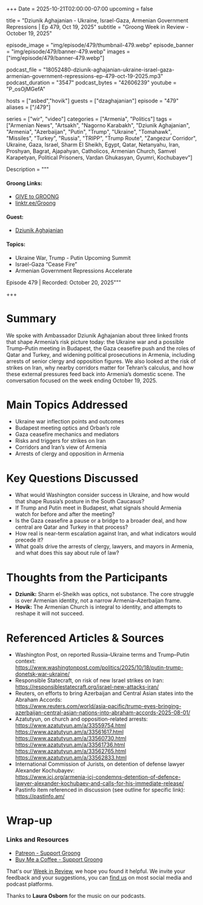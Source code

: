 +++
Date = 2025-10-21T02:00:00-07:00
upcoming = false

title = "Dziunik Aghajanian - Ukraine, Israel-Gaza, Armenian Government Repressions | Ep 479, Oct 19, 2025"
subtitle = "Groong Week in Review - October 19, 2025"

episode_image = "img/episode/479/thumbnail-479.webp"
episode_banner = "img/episode/479/banner-479.webp"
images = ["img/episode/479/banner-479.webp"]

podcast_file = "18052480-dziunik-aghajanian-ukraine-israel-gaza-armenian-government-repressions-ep-479-oct-19-2025.mp3"
podcast_duration = "3547"
podcast_bytes = "42606239"
youtube = "P_osOjMGefA"

hosts = ["asbed","hovik"]
guests = ["dzaghajanian"]
episode = "479"
aliases = ["/479"]

series = ["wir", "video"]
categories = ["Armenia", "Politics"]
tags = ["Armenian News", "Artsakh", "Nagorno Karabakh", "Dziunik Aghajanian", "Armenia", "Azerbaijan", "Putin", "Trump", "Ukraine", "Tomahawk", "Missiles", "Turkey", "Russia", "TRIPP", "Trump Route", "Zangezur Corridor", Ukraine, Gaza, Israel, Sharm El Sheikh, Egypt, Qatar, Netanyahu, Iran, Proshyan, Bagrat, Ajapahyan, Catholicos, Armenian Church, Samvel Karapetyan, Political Prisoners, Vardan Ghukasyan, Gyumri, Kochubayev"]

Description = """

#### Groong Links:
* [GIVE to GROONG](https://podcasts.groong.org/donate)
* [linktr.ee/Groong](https://linktr.ee/groong)

#### Guest:
* [Dziunik Aghajanian](/guest/dzaghajanian)

#### Topics:
* Ukraine War, Trump - Putin Upcoming Summit
* Israel-Gaza “Cease Fire”
* Armenian Government Repressions Accelerate


Episode 479 | Recorded: October 20, 2025"""

+++

# Summary
We spoke with Ambassador Dziunik Aghajanian about three linked fronts that shape Armenia’s risk picture today: the Ukraine war and a possible Trump–Putin meeting in Budapest, the Gaza ceasefire push and the roles of Qatar and Turkey, and widening political prosecutions in Armenia, including arrests of senior clergy and opposition figures. We also looked at the risk of strikes on Iran, why nearby corridors matter for Tehran’s calculus, and how these external pressures feed back into Armenia’s domestic scene. The conversation focused on the week ending October 19, 2025.

# Main Topics Addressed
- Ukraine war inflection points and outcomes
- Budapest meeting optics and Orban’s role
- Gaza ceasefire mechanics and mediators
- Risks and triggers for strikes on Iran
- Corridors and Iran’s view of Armenia
- Arrests of clergy and opposition in Armenia

# Key Questions Discussed
- What would Washington consider success in Ukraine, and how would that shape Russia’s posture in the South Caucasus?
- If Trump and Putin meet in Budapest, what signals should Armenia watch for before and after the meeting?
- Is the Gaza ceasefire a pause or a bridge to a broader deal, and how central are Qatar and Turkey in that process?
- How real is near-term escalation against Iran, and what indicators would precede it?
- What goals drive the arrests of clergy, lawyers, and mayors in Armenia, and what does this say about rule of law?

# Thoughts from the Participants

- **Dziunik:** Sharm el-Sheikh was optics, not substance. The core struggle is over Armenian identity, not a narrow Armenia–Azerbaijan frame.
- **Hovik:** The Armenian Church is integral to identity, and attempts to reshape it will not succeed.


# Referenced Articles & Sources
- Washington Post, on reported Russia–Ukraine terms and Trump–Putin context:  
  https://www.washingtonpost.com/politics/2025/10/18/putin-trump-donetsk-war-ukraine/
- Responsible Statecraft, on risk of new Israel strikes on Iran:  
  https://responsiblestatecraft.org/israel-new-attacks-iran/
- Reuters, on efforts to bring Azerbaijan and Central Asian states into the Abraham Accords:  
  https://www.reuters.com/world/asia-pacific/trump-eyes-bringing-azerbaijan-central-asian-nations-into-abraham-accords-2025-08-01/
- Azatutyun, on church and opposition-related arrests:  
  https://www.azatutyun.am/a/33559754.html  
  https://www.azatutyun.am/a/33561617.html  
  https://www.azatutyun.am/a/33560730.html  
  https://www.azatutyun.am/a/33561736.html  
  https://www.azatutyun.am/a/33562765.html  
  https://www.azatutyun.am/a/33562833.html
- International Commission of Jurists, on detention of defense lawyer Alexander Kochubayev:  
  https://www.icj.org/armenia-icj-condemns-detention-of-defence-lawyer-alexander-kochubaev-and-calls-for-his-immediate-release/
- Pastinfo item referenced in discussion (see outline for specific link):  
  https://pastinfo.am/


# Wrap-up

### **Links and Resources**

* [Patreon - Support Groong](https://www.patreon.com/ann_groong)
* [Buy Me a Coffee - Support Groong](https://www.buymeacoffee.com/groong)

That's our [Week in Review](https://podcasts.groong.org/), we hope you found it helpful. We invite your feedback and your suggestions, you can [find us](https://linktr.ee/groong) on most social media and podcast platforms.

Thanks to __Laura Osborn__ for the music on our podcasts.


